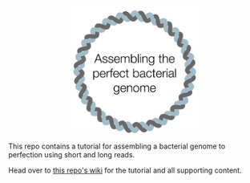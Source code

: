 <p align="center"><picture><source srcset="images/logo-dark.png" media="(prefers-color-scheme: dark)"><img src="images/logo.png" alt="Logo" width="50%"></picture></p>

This repo contains a tutorial for assembling a bacterial genome to perfection using short and long reads.

Head over to [this repo's wiki](https://github.com/rrwick/Perfect-bacterial-genome-tutorial/wiki) for the tutorial and all supporting content.
